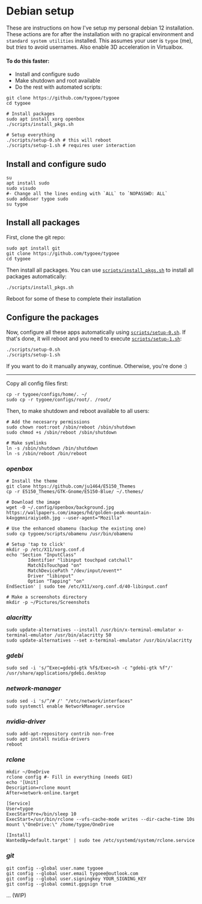 # Debian setup

These are instructions on how I've setup my personal debian 12 installation. These actions are for after the installation with no grapical environment and `standard system utilities` installed. This assumes your user is `tygoe` (me), but _tries_ to avoid usernames. Also enable 3D acceleration in Virtualbox.

#### To do this faster:

- Install and configure sudo
- Make shutdown and root available
- Do the rest with automated scripts:

```shell
git clone https://github.com/tygoee/tygoee
cd tygoee

# Install packages
sudo apt install xorg openbox
./scripts/install_pkgs.sh

# Setup everything
./scripts/setup-0.sh # this will reboot
./scripts/setup-1.sh # requires user interaction
```

## Install and configure sudo

```shell
su
apt install sudo
sudo visudo
#- Change all the lines ending with `ALL` to `NOPASSWD: ALL`
sudo adduser tygoe sudo
su tygoe
```

## Install all packages

First, clone the git repo:

```shell
sudo apt install git
git clone https://github.com/tygoee/tygoee
cd tygoee
```

Then install all packages. You can use [`scripts/install_pkgs.sh`](../scripts/install_pkgs.sh) to install all packages automatically:

```shell
./scripts/install_pkgs.sh
```

Reboot for some of these to complete their installation

## Configure the packages

Now, configure all these apps automatically using [`scripts/setup-0.sh`](../scripts/setup-0.sh). If that's done, it will reboot and you need to execute [`scripts/setup-1.sh`](../scripts/setup-1.sh):

```shell
./scripts/setup-0.sh
./scripts/setup-1.sh
```

If you want to do it manually anyway, continue. Otherwise, you're done :)

---

Copy all config files first:

```shell
cp -r tygoee/configs/home/. ~/
sudo cp -r tygoee/configs/root/. /root/
```

Then, to make shutdown and reboot available to all users:

```shell
# Add the necesarry permissions
sudo chown root:root /sbin/reboot /sbin/shutdown
sudo chmod +s /sbin/reboot /sbin/shutdown

# Make symlinks
ln -s /sbin/shutdown /bin/shutdown
ln -s /sbin/reboot /bin/reboot
```

### _openbox_

```shell
# Install the theme
git clone https://github.com/ju1464/E5150_Themes
cp -r E5150_Themes/GTK-Gnome/E5150-Blue/ ~/.themes/

# Download the image
wget -O ~/.config/openbox/background.jpg https://wallpapers.com/images/hd/golden-peak-mountain-k4xggmniraiyie6h.jpg --user-agent="Mozilla"

# Use the enhanced obamenu (backup the existing one)
sudo cp tygoee/scripts/obamenu /usr/bin/obamenu

# Setup 'tap to click'
mkdir -p /etc/X11/xorg.conf.d
echo 'Section "InputClass"
        Identifier "libinput touchpad catchall"
        MatchIsTouchpad "on"
        MatchDevicePath "/dev/input/event*"
        Driver "libinput"
        Option "Tapping" "on"
EndSection' | sudo tee /etc/X11/xorg.conf.d/40-libinput.conf

# Make a screenshots directory
mkdir -p ~/Pictures/Screenshots
```

### _alacritty_

```shell
sudo update-alternatives --install /usr/bin/x-terminal-emulator x-terminal-emulator /usr/bin/alacritty 50
sudo update-alternatives --set x-terminal-emulator /usr/bin/alacritty
```

### _gdebi_

```shell
sudo sed -i 's/^Exec=gdebi-gtk %f$/Exec=sh -c "gdebi-gtk %f"/' /usr/share/applications/gdebi.desktop
```

### _network-manager_

```shell
sudo sed -i 's/^/# /' "/etc/network/interfaces"
sudo systemctl enable NetworkManager.service
```

### _nvidia-driver_

```shell
sudo add-apt-repository contrib non-free
sudo apt install nvidia-drivers
reboot
```

### _rclone_

```shell
mkdir ~/OneDrive
rclone config #- Fill in everything (needs GUI)
echo '[Unit]
Description=rclone mount
After=network-online.target

[Service]
User=tygoe
ExecStartPre=/bin/sleep 10
ExecStart=/usr/bin/rclone --vfs-cache-mode writes --dir-cache-time 10s mount \"OneDrive:\" /home/tygoe/OneDrive

[Install]
WantedBy=default.target' | sudo tee /etc/systemd/system/rclone.service
```

### _git_

```shell
git config --global user.name tygoee
git config --global user.email tygoee@outlook.com
git config --global user.signingkey YOUR_SIGNING_KEY
git config --global commit.gpgsign true
```

... (WIP)

<!-- How I installed from gnome-look.org:
mkdir -p ~/.themes/
curl -Lfs https://www.gnome-look.org/p/1330547/loadFiles | jq -r '.files | first.version as $v | .[] | select(.version == $v).url' | perl -pe 's/\%(\w\w)/chr hex $1/ge' | grep "E5150-Blue" | xargs wget
tar -xf E5150-Blue.tar.gz -C ~/.themes/
-->
